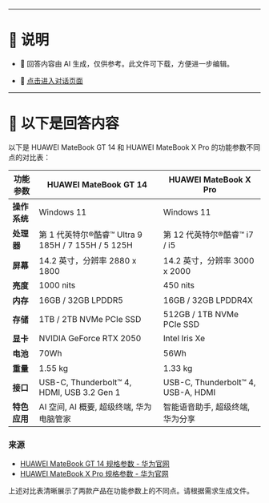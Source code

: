 ------

# 📃 说明

- 📃 回答内容由 AI 生成，仅供参考。此文件可下载，方便进一步编辑。

- 🤖 [点击进入对话页面](https://www.aibangxuanxing.com)

------

# 📃 以下是回答内容

以下是 HUAWEI MateBook GT 14 和 HUAWEI MateBook X Pro 的功能参数不同点的对比表：

| 功能参数          | HUAWEI MateBook GT 14                             | HUAWEI MateBook X Pro                                |
|-------------------|--------------------------------------------------|------------------------------------------------------|
| **操作系统**      | Windows 11                                        | Windows 11                                           |
| **处理器**        | 第 1 代英特尔®酷睿™ Ultra 9 185H / 7 155H / 5 125H | 第 12 代英特尔®酷睿™ i7 / i5                        |
| **屏幕**          | 14.2 英寸，分辨率 2880 x 1800                    | 14.2 英寸，分辨率 3000 x 2000                       |
| **亮度**          | 1000 nits                                        | 450 nits                                            |
| **内存**          | 16GB / 32GB LPDDR5                                | 16GB / 32GB LPDDR4X                                  |
| **存储**          | 1TB / 2TB NVMe PCIe SSD                          | 512GB / 1TB NVMe PCIe SSD                            |
| **显卡**          | NVIDIA GeForce RTX 2050                          | Intel Iris Xe                                       |
| **电池**          | 70Wh                                             | 56Wh                                               |
| **重量**          | 1.55 kg                                          | 1.33 kg                                            |
| **接口**          | USB-C, Thunderbolt™ 4, HDMI, USB 3.2 Gen 1      | USB-C, Thunderbolt™ 4, USB-A, HDMI                  |
| **特色应用**      | AI 空间, AI 概要, 超级终端, 华为电脑管家         | 智能语音助手, 超级终端, 华为分享                     |

### 来源
- [HUAWEI MateBook GT 14 规格参数 - 华为官网](https://consumer.huawei.com/cn/laptops/matebook-gt-14/specs/)
- [HUAWEI MateBook X Pro 规格参数 - 华为官网](https://consumer.huawei.com/cn/laptops/matebook-x-pro-ultra-premium-edition/specs/)

上述对比表清晰展示了两款产品在功能参数上的不同点。请根据需求生成文件。